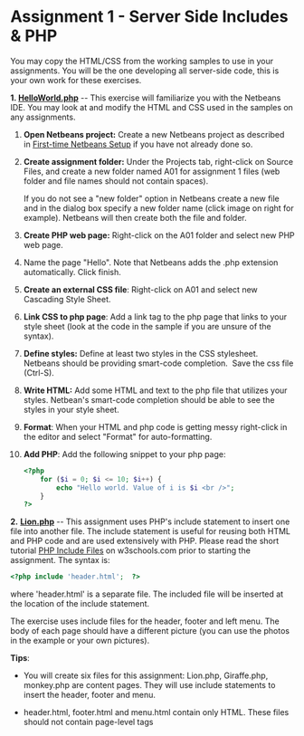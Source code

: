 # Assignment 1 - Server Side Includes & PHP

You may copy the HTML/CSS from the working samples to use in your assignments. You will be the one developing all server-side code, this is your own work for these exercises.

**1\. [HelloWorld.php](http://yorktown.cbe.wwu.edu/sandvig/mis314/assignments/A01/Hello.php)** -- This exercise will familiarize you with the Netbeans IDE. You may look at and modify the HTML and CSS used in the samples on any assignments.

1. **Open Netbeans project:** Create a new Netbeans project as described in [First-time Netbeans Setup](../../environment_setup.md) if you have not already done so.

2. **Create assignment folder:** Under the Projects tab, right-click on Source Files, and create a new folder named A01 for assignment 1 files (web folder and file names should not contain spaces).

    If you do not see a "new folder" option in Netbeans create a new file and in the dialog box specify a new folder name (click image on right for example). Netbeans will then create both the file and folder.

3.  **Create PHP web page:** Right-click on the A01 folder and select new PHP web page.

4.  Name the page "Hello". Note that Netbeans adds the .php extension automatically. Click finish.

5.  **Create an external CSS file**: Right-click on A01 and select new Cascading Style Sheet.

6.  **Link CSS to php page**: Add a link tag to the php page that links to your style sheet (look at the code in the sample if you are unsure of the syntax).

7.  **Define styles:** Define at least two styles in the CSS stylesheet. Netbeans should be providing smart-code completion.  Save the css file (Ctrl-S).

8.  **Write HTML:** Add some HTML and text to the php file that utilizes your styles. Netbean's smart-code completion should be able to see the styles in your style sheet.

9.  **Format**: When your HTML and php code is getting messy right-click in the editor and select "Format" for auto-formatting.

10. **Add PHP**: Add the following snippet to your php page:

    ```PHP
    <?php
        for ($i = 0; $i <= 10; $i++) {
            echo "Hello world. Value of i is $i <br />";
        }
    ?>
    ```

**2\.** **[Lion.php](https://yorktown.cbe.wwu.edu/sandvig/mis314/assignments/A01/Lion.php)** -- This assignment uses PHP's include statement to insert one file into another file. The include statement is useful for reusing both HTML and PHP code and are used extensively with PHP. Please read the short tutorial [PHP Include Files](https://www.w3schools.com/php/php_includes.asp%20target=) on w3schools.com prior to starting the assignment. The syntax is:

```PHP
<?php include 'header.html';  ?>
```

where 'header.html' is a separate file. The included file will be inserted at the location of the include statement.

The exercise uses include files for the header, footer and left menu. The body of each page should have a different picture (you can use the photos in the example or your own pictures).

**Tips**:

-   You will create six files for this assignment: Lion.php, Giraffe.php, monkey.php are content pages. They will use include statements to insert the header, footer and menu.

-   header.html, footer.html and menu.html contain only HTML. These files should not contain page-level tags <head> <body> <title> etc. since these are in the parent php file. Use your browser's "view source" to see the HTML in the sample.  You may copy the HTML from the example or create your own.![Restore Files](https://yorktown.cbe.wwu.edu/sandvig/mis314/images/RestoreFolder.png)

**3\. [ClockLoop.php](http://yorktown.cbe.wwu.edu/sandvig/mis314/lectures/L01/ClockLoop.php)** -- Add a [for loop](https://www.w3schools.com/php/php_looping_for.asp) to the example [Clock.php](http://yorktown.cbe.wwu.edu/sandvig/mis314/lectures/L01/Clock.php) ([ source](http://yorktown.cbe.wwu.edu/sandvig/mis314/lectures/L01/Clock.php.txt)) to display the date 10 times. To add line breaks between iterations the echo statement will need to include paragraph, div, or br tags.